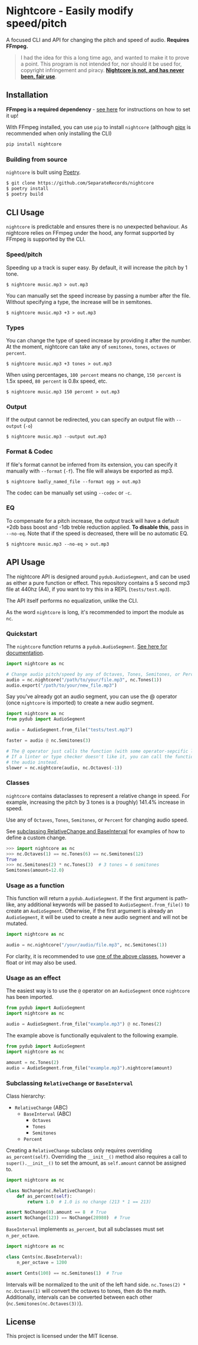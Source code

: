 # Nightcore - Easily modify speed/pitch

A focused CLI and API for changing the pitch and speed of audio. **Requires FFmpeg.**

> I had the idea for this a long time ago, and wanted to make it to prove a point. This program is not intended for, nor should it be used for, copyright infringement and piracy. [**Nightcore is not, and has never been, fair use**](https://www.avvo.com/legal-answers/does-making-a--nightcore--version-of-a-song--speed-2438914.html).

## Installation

**FFmpeg is a required dependency** - [see here](https://github.com/jiaaro/pydub#getting-ffmpeg-set-up) for instructions on how to set it up!

With FFmpeg installed, you can use `pip` to install `nightcore` (although [pipx](https://pipxproject.github.io/pipx/) is recommended when only installing the CLI)

```sh
pip install nightcore
```

### Building from source

`nightcore` is built using [Poetry](https://poetry.eustace.io).

```sh
$ git clone https://github.com/SeparateRecords/nightcore
$ poetry install
$ poetry build
```

## CLI Usage

`nightcore` is predictable and ensures there is no unexpected behaviour. As nightcore relies on FFmpeg under the hood, any format supported by FFmpeg is supported by the CLI.

### Speed/pitch

Speeding up a track is super easy. By default, it will increase the pitch by 1 tone.

```console
$ nightcore music.mp3 > out.mp3
```

You can manually set the speed increase by passing a number after the file. Without specifying a type, the increase will be in semitones.

```console
$ nightcore music.mp3 +3 > out.mp3
```

### Types

You can change the type of speed increase by providing it after the number. At the moment, nightcore can take any of `semitones`, `tones`, `octaves` or `percent`.

```console
$ nightcore music.mp3 +3 tones > out.mp3
```

When using percentages, `100 percent` means no change, `150 percent` is 1.5x speed, `80 percent` is 0.8x speed, etc.

```console
$ nightcore music.mp3 150 percent > out.mp3
```

### Output

If the output cannot be redirected, you can specify an output file with `--output` (`-o`)

```console
$ nightcore music.mp3 --output out.mp3
```

### Format & Codec

If file's format cannot be inferred from its extension, you can specify it manually with `--format` (`-f`). The file will always be exported as mp3.

```console
$ nightcore badly_named_file --format ogg > out.mp3
```

The codec can be manually set using `--codec` or `-c`.

### EQ

To compensate for a pitch increase, the output track will have a default +2db bass boost and -1db treble reduction applied. **To disable this**, pass in `--no-eq`. Note that if the speed is decreased, there will be no automatic EQ.

```console
$ nightcore music.mp3 --no-eq > out.mp3
```

## API Usage

The nightcore API is designed around `pydub.AudioSegment`, and can be used as either a pure function or effect. This repository contains a 5 second mp3 file at 440hz (A4), if you want to try this in a REPL (`tests/test.mp3`).

The API itself performs no equalization, unlike the CLI.

As the word `nightcore` is long, it's recommended to import the module as `nc`.

### Quickstart

The `nightcore` function returns a `pydub.AudioSegment`. [See here for documentation](https://github.com/jiaaro/pydub/blob/master/API.markdown).

```python
import nightcore as nc

# Change audio pitch/speed by any of Octaves, Tones, Semitones, or Percent
audio = nc.nightcore("/path/to/your/file.mp3", nc.Tones(1))
audio.export("/path/to/your/new_file.mp3")
```

Say you've already got an audio segment, you can use the @ operator (once `nightcore` is imported) to create a new audio segment.

```python
import nightcore as nc
from pydub import AudioSegment

audio = AudioSegment.from_file("tests/test.mp3")

faster = audio @ nc.Semitones(3)

# The @ operator just calls the function (with some operator-sepcific logic).
# If a linter or type checker doesn't like it, you can call the function with
# the audio instead.
slower = nc.nightcore(audio, nc.Octaves(-1))
```

### Classes

`nightcore` contains dataclasses to represent a relative change in speed. For example, increasing the pitch by 3 tones is a (roughly) 141.4% increase in speed.

Use any of `Octaves`, `Tones`, `Semitones`, or `Percent` for changing audio speed.

See [subclassing RelativeChange and BaseInterval](#subclassing) for examples of how to define a custom change.

```python
>>> import nightcore as nc
>>> nc.Octaves(1) == nc.Tones(6) == nc.Semitones(12)
True
>>> nc.Semitones(2) * nc.Tones(3)  # 3 tones = 6 semitones
Semitones(amount=12.0)
```

### Usage as a function

This function will return a `pydub.AudioSegment`. If the first argument is path-like, any additional keywords will be passed to `AudioSegment.from_file()` to create an `AudioSegment`. Otherwise, if the first argument is already an `AudioSegment`, it will be used to create a new audio segment and will not be mutated.

```python
import nightcore as nc

audio = nc.nightcore("/your/audio/file.mp3", nc.Semitones(1))
```

For clarity, it is recommended to use [one of the above classes](#classes), however a float or int may also be used.

### Usage as an effect

The easiest way is to use the `@` operator on an `AudioSegment` once `nightcore` has been imported.

```python
from pydub import AudioSegment
import nightcore as nc

audio = AudioSegment.from_file("example.mp3") @ nc.Tones(2)
```

The example above is functionally equivalent to the following example.

```python
from pydub import AudioSegment
import nightcore as nc

amount = nc.Tones(2)
audio = AudioSegment.from_file("example.mp3").nightcore(amount)
```

<a name="subclassing"></a>

### Subclassing `RelativeChange` or `BaseInterval`

Class hierarchy:

* `RelativeChange` (ABC)
  * `BaseInterval` (ABC)
    * `Octaves`
    * `Tones`
    * `Semitones`
  * `Percent`

Creating a `RelativeChange` subclass only requires overriding `as_percent(self)`. Overriding the `__init__()` method also requires a call to `super().__init__()` to set the amount, as `self.amount` cannot be assigned to.

```python
import nightcore as nc

class NoChange(nc.RelativeChange):
    def as_percent(self):
        return 1.0  # 1.0 is no change (213 * 1 == 213)

assert NoChange(8).amount == 8  # True
assert NoChange(123) == NoChange(28980)  # True
```

`BaseInterval` implements `as_percent`, but all subclasses must set `n_per_octave`.

```python
import nightcore as nc

class Cents(nc.BaseInterval):
    n_per_octave = 1200

assert Cents(100) == nc.Semitones(1)  # True
```

Intervals will be normalized to the unit of the left hand side. `nc.Tones(2) * nc.Octaves(1)` will convert the octaves to tones, then do the math. Additionally, intervals can be converted between each other (`nc.Semitones(nc.Octaves(3))`).

## License

This project is licensed under the MIT license.
